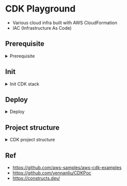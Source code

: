 # CDK Playground

- Various cloud infra built with AWS CloudFormation
- IAC (Infrastructure As Code)


## Prerequisite

<details>
<summary>Prerequisite</summary>

- Install aws CLI

- Install node, npm
	- `brew install node`

- Install CDK CLI
	- `npm install -g aws-cdk`

- Config aws CLI
	- `brew install awscli`
	- `aws configure`

- Install needed pkg
	- `npm install aws-cdk-lib constructs`

- Remove cache & install pkgs
	- `rm -rf node_modules package-lock.json`
	- `npm install`


</details>


## Init

<details>
<summary>Init CDK stack</summary>


```bash
# init project
cdk init sample-app --language typescript

# install pkg
npm install


# compile TS code
npm run build


# show all CDK
cdk list # or : cdk list --long

# (ONLY first time) install the bootstrap stack into an environment, save needed pkg in S3
cdk bootstrap
```

</details>



## Deploy

<details>
<summary>Deploy</summary>


```bash
# Synthesizes and prints the CloudFormation : template for this stack 
cdk synth # or : cdk synthesize

# diff
cdk diff

# deploy
cdk deploy

# deploy
# which will assess whether a hotswap deployment can be performed instead of a CloudFormation deployment. If possible, the CDK CLI will use AWS service APIs to directly make the changes; otherwise it will fall back to performing a full CloudFormation deployment.
cdk deploy --hotswap

# sync
#  except that instead of being a one-shot operation, it monitors your code and assets for changes and attempts to perform a deployment automatically when a change is detected.
cdk watch

# destroy CDK
cdk destroy CdkWorkshopStack
```

</details>

## Project structure

<details>
<summary>CDK project structure</summary>

```
├── bin
│   └── cdk-demo.ts
├── cdk.json
├── jest.config.js
├── lib
│   └── cdk-demo-stack.ts
├── package.json
├── package-lock.json
├── README.md
├── test
│   └── cdk-demo.test.ts
└── tsconfig.json

- bin/cdk-project.ts - 這是進入 CDK 應用程式的途徑。此檔案將會載入/建立我們在 lib/* 底下定義的所有堆疊

- lib/cdk-project-stack.ts - 這是主要的 CDK 應用程式堆疊的定義之處。資源及其屬性可存放於此處。

- package.json - 您會在此處定義專案相依性，以及一些額外資訊和建置指令碼 (npm build、npm test、npm watch)。

- cdk.json - 此檔案會向工具組指出如何執行你的應用程式，以及與 CDK 和你的專案相關的一些額外設定和參數。

- tsconfig.json：typescript 設定檔

- .npmignore：告訴 npm 應該要排除的文件

- node_modules：nodejs 套件包執行完 npm install 後的文件都會安裝在此資料夾裡面

- test：CDK 測試的程式位置

```

</details>


## Ref

- https://github.com/aws-samples/aws-cdk-examples
- https://github.com/yennanliu/CDKPoc
- https://constructs.dev/

